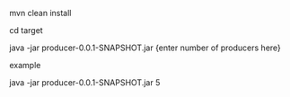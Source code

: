mvn clean install

cd target

java -jar producer-0.0.1-SNAPSHOT.jar {enter number of producers here}

example

java -jar producer-0.0.1-SNAPSHOT.jar 5